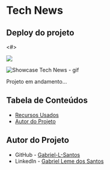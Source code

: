 # Tech News

## Deploy do projeto

<#>

<img src="http://img.shields.io/static/v1?label=STATUS&message=CONCLUIDO&color=GREEN&style=for-the-badge"/>
</p>

![Showcase Tech News - gif](#)

Projeto em andamento...

## Tabela de Conteúdos

- [Recursos Usados](#recursos-usados)
- [Autor do Projeto](#autor-do-projeto)

## Autor do Projeto

- GitHub - [Gabriel-L-Santos](https://github.com/Gabriel-L-Santos)
- LinkedIn - [Gabriel Leme dos Santos](https://www.linkedin.com/in/gabriel-leme-dos-santos/)